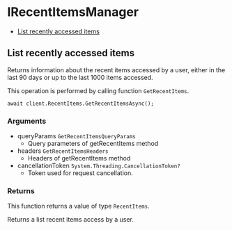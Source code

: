 # IRecentItemsManager


- [List recently accessed items](#list-recently-accessed-items)

## List recently accessed items

Returns information about the recent items accessed
by a user, either in the last 90 days or up to the last
1000 items accessed.

This operation is performed by calling function `GetRecentItems`.



```
await client.RecentItems.GetRecentItemsAsync();
```

### Arguments

- queryParams `GetRecentItemsQueryParams`
  - Query parameters of getRecentItems method
- headers `GetRecentItemsHeaders`
  - Headers of getRecentItems method
- cancellationToken `System.Threading.CancellationToken?`
  - Token used for request cancellation.


### Returns

This function returns a value of type `RecentItems`.

Returns a list recent items access by a user.


